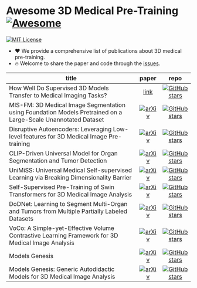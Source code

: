 # Awesome 3D Medical Pre-Training [![Awesome](https://awesome.re/badge.svg)](https://awesome.re)

[![MIT License](https://img.shields.io/badge/license-MIT-green.svg)](https://opensource.org/licenses/MIT)

- ❤ We provide a comprehensive list of publications about 3D medical pre-training.
- 🔥 Welcome to share the paper and code through the [issues](https://github.com/MrGiovanni/SuPreM/issues/2).

| **title** | **paper** | **repo** |
|-----------|:---------:|:---------:|
| How Well Do Supervised 3D Models Transfer to Medical Imaging Tasks? | [link](https://www.cs.jhu.edu/~alanlab/Pubs23/li2023suprem.pdf) | [![GitHub stars](https://img.shields.io/github/stars/MrGiovanni/SuPreM.svg?logo=github&label=Stars)](https://github.com/MrGiovanni/SuPreM) |
| MIS-FM: 3D Medical Image Segmentation using Foundation Models Pretrained on a Large-Scale Unannotated Dataset | [![arXiv](https://img.shields.io/badge/arXiv-2306.16925-b31b1b.svg)](http://arxiv.org/abs/2306.16925) | [![GitHub stars](https://img.shields.io/github/stars/openmedlab/MIS-FM.svg?logo=github&label=Stars)](https://github.com/openmedlab/MIS-FM) |
| Disruptive Autoencoders: Leveraging Low-level features for 3D Medical Image Pre-training | [![arXiv](https://img.shields.io/badge/arXiv-2307.16896-b31b1b.svg)](http://arxiv.org/abs/2307.16896) | [![GitHub stars](https://img.shields.io/github/stars/Project-MONAI/research-contributions.svg?logo=github&label=Stars)](https://github.com/Project-MONAI/research-contributions) |
| CLIP-Driven Universal Model for Organ Segmentation and Tumor Detection | [![arXiv](https://img.shields.io/badge/arXiv-2301.00785-b31b1b.svg)](http://arxiv.org/abs/2301.00785) | [![GitHub stars](https://img.shields.io/github/stars/ljwztc/CLIP-Driven-Universal-Model.svg?logo=github&label=Stars)](https://github.com/ljwztc/CLIP-Driven-Universal-Model) |
| UniMiSS: Universal Medical Self-supervised Learning via Breaking Dimensionality Barrier | [![arXiv](https://img.shields.io/badge/arXiv-2112.09356-b31b1b.svg)](http://arxiv.org/abs/2112.09356) | [![GitHub stars](https://img.shields.io/github/stars/YtongXie/UniMiSS-code.svg?logo=github&label=Stars)](https://github.com/YtongXie/UniMiSS-code) |
| Self-Supervised Pre-Training of Swin Transformers for 3D Medical Image Analysis | [![arXiv](https://img.shields.io/badge/arXiv-2111.14791-b31b1b.svg)](http://arxiv.org/abs/2111.14791) | [![GitHub stars](https://img.shields.io/github/stars/Project-MONAI/research-contributions.svg?logo=github&label=Stars)](https://github.com/Project-MONAI/research-contributions) |
| DoDNet: Learning to Segment Multi-Organ and Tumors from Multiple Partially Labeled Datasets | [![arXiv](https://img.shields.io/badge/arXiv-2011.10217-b31b1b.svg)](http://arxiv.org/abs/2011.10217) | [![GitHub stars](https://img.shields.io/github/stars/jianpengz/DoDNet.svg?logo=github&label=Stars)](https://github.com/jianpengz/DoDNet) |
| VoCo: A Simple-yet-Effective Volume Contrastive Learning Framework for 3D Medical Image Analysis | [![arXiv](https://img.shields.io/badge/arXiv-2402.17300-b31b1b.svg)](https://arxiv.org/abs/2402.17300) | [![GitHub stars](https://img.shields.io/github/stars/Luffy03/VoCo.svg?logo=github&label=Stars)](https://github.com/Luffy03/VoCo) |
| Models Genesis | [![arXiv](https://img.shields.io/badge/arXiv-2004.07882-b31b1b.svg)](http://arxiv.org/abs/2004.07882) | [![GitHub stars](https://img.shields.io/github/stars/MrGiovanni/ModelsGenesis.svg?logo=github&label=Stars)](https://github.com/MrGiovanni/ModelsGenesis) |
| Models Genesis: Generic Autodidactic Models for 3D Medical Image Analysis | [![arXiv](https://img.shields.io/badge/arXiv-2004.07882-b31b1b.svg)](http://arxiv.org/abs/2004.07882) | [![GitHub stars](https://img.shields.io/github/stars/MrGiovanni/ModelsGenesis.svg?logo=github&label=Stars)](https://github.com/MrGiovanni/ModelsGenesis) |
